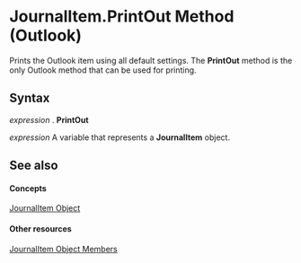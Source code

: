 
# JournalItem.PrintOut Method (Outlook)

Prints the Outlook item using all default settings. The  **PrintOut** method is the only Outlook method that can be used for printing.


## Syntax

 _expression_ . **PrintOut**

 _expression_ A variable that represents a **JournalItem** object.


## See also


#### Concepts


[JournalItem Object](6e850295-39f9-47b8-e866-9622e9958c69.md)
#### Other resources


[JournalItem Object Members](13a0cd10-44bc-a167-c613-93985f698d95.md)
